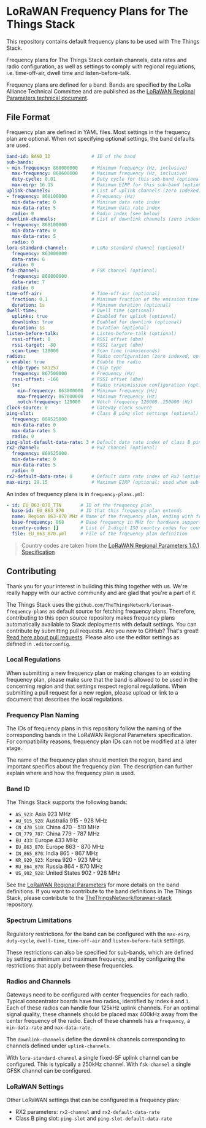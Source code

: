 # LoRaWAN Frequency Plans for The Things Stack

This repository contains default frequency plans to be used with The Things Stack.

Frequency plans for The Things Stack contain channels, data rates and radio configuration, as well as settings to comply with regional regulations, i.e. time-off-air, dwell time and listen-before-talk.

Frequency plans are defined for a band. Bands are specified by the LoRa Alliance Technical Committee and are published as the [LoRaWAN Regional Parameters technical document](https://lora-alliance.org/resource-hub).

## File Format

Frequency plan are defined in YAML files. Most settings in the frequency plan are optional. When not specifying optional settings, the band defaults are used.

```yml
band-id: BAND_ID               # ID of the band
sub-bands:
- min-frequency: 868000000     # Minimum frequency (Hz, inclusive)
  max-frequency: 868600000     # Maximum frequency (Hz, inclusive)
  duty-cycle: 0.01             # Duty cycle for this sub-band (optional; default: 1)
  max-eirp: 16.15              # Maximum EIRP for this sub-band (optional; takes precedence over frequency plan's max-eirp)
uplink-channels:               # List of uplink channels (zero indexed)
- frequency: 868100000         # Frequency (Hz)
  min-data-rate: 0             # Mininum data rate index
  max-data-rate: 5             # Maximum data rate index
  radio: 0                     # Radio index (see below)
downlink-channels:             # List of downlink channels (zero indexed)
- frequency: 868100000
  min-data-rate: 0
  max-data-rate: 5
  radio: 0
lora-standard-channel:         # LoRa standard channel (optional)
  frequency: 863000000
  data-rate: 6
  radio: 0
fsk-channel:                   # FSK channel (optional)
  frequency: 868800000
  data-rate: 7
  radio: 0
time-off-air:                  # Time-off-air (optional)
  fraction: 0.1                # Minimum fraction of the emission time (optional)
  duration: 1s                 # Minimum duration (optional)
dwell-time:                    # Dwell time (optional)
  uplinks: true                # Enabled for uplink (optional)
  downlinks: true              # Enabled for downlink (optional)
  duration: 1s                 # Duration (optional)
listen-before-talk:            # Listen-before-talk (optional)
  rssi-offset: 0               # RSSI offset (dbm)
  rssi-target: -80             # RSSI target (dbm)
  scan-time: 128000            # Scan time (nanoseconds)
radios:                        # Radio configuration (zero indexed, optional)
- enable: true                 # Enable the radio
  chip-type: SX1257            # Chip type
  frequency: 867500000         # Frequency (Hz)
  rssi-offset: -166            # RSSI offset (dbm)
  tx:                          # Radio transmission configuration (optional)
    min-frequency: 863000000   # Minimum frequency (Hz)
    max-frequency: 867000000   # Maximum frequency (Hz)
    notch-frequency: 129000    # Notch frequency 126000..250000 (Hz)
clock-source: 0                # Gateway clock source
ping-slot:                     # Class B ping slot settings (optional)
  frequency: 869525000
  min-data-rate: 0
  max-data-rate: 5
  radio: 0
ping-slot-default-data-rate: 3 # Default data rate index of class B ping slot (optional)
rx2-channel:                   # Rx2 channel (optional)
  frequency: 869525000
  min-data-rate: 0
  max-data-rate: 5
  radio: 0
rx2-default-data-rate: 0       # Default data rate index of Rx2 (optional)
max-eirp: 29.15                # Maximum EIRP (optional; used when sub-bands do not have max-eirp, takes precedence over band's default)
```

An index of frequency plans is in `frequency-plans.yml`:

```yml
- id: EU_863_870_TTN       # ID of the frequency plan
  base-id: EU_863_870      # ID that this frequency plan extends
  name: Region 863-870 MHz # Name of the frequency plan, ending with frequency ranges
  base-frequency: 868      # Base frequency in MHz for hardware support (433, 470, 868 or 915)
  country-codes: []        # List of 2-digit ISO country codes for countries where this plan can be used
  file: EU_863_870.yml     # File of the frqeuency plan definition
```

> Country codes are taken from the [LoRaWAN Regional Parameters 1.0.1 Specification](https://lora-alliance.org/sites/default/files/2020-06/rp_2-1.0.1.pdf)

## Contributing

Thank you for your interest in building this thing together with us. We're really happy with our active community and are glad that you're a part of it.

The Things Stack uses the `github.com/TheThingsNetwork/lorawan-frequency-plans` as default source for fetching frequency plans. Therefore, contributing to this open source repository makes frequency plans automatically available to Stack deployments with default settings. You can contribute by submitting pull requests. Are you new to GitHub? That's great! [Read here about pull requests](https://help.github.com/articles/about-pull-requests/). Please also use the editor settings as defined in `.editorconfig`.

### Local Regulations

When submitting a new frequency plan or making changes to an existing frequency plan, please make sure that the band is allowed to be used in the concerning region and that settings respect regional regulations. When submitting a pull request for a new region, please upload or link to a document that describes the local regulations.

### Frequency Plan Naming

The IDs of frequency plans in this repository follow the naming of the corresponding bands in the LoRaWAN Regional Parameters specification. For compatibility reasons, frequency plan IDs can not be modified at a later stage.

The name of the frequency plan should mention the region, band and important specifics about the frequency plan. The description can further explain where and how the frequency plan is used.

### Band ID

The Things Stack supports the following bands:

- `AS_923`: Asia 923 MHz
- `AU_915_928`: Australia 915 - 928 MHz
- `CN_470_510`: China 470 - 510 MHz
- `CN_779_787`: China 779 - 787 MHz
- `EU_433`: Europe 433 MHz
- `EU_863_870`: Europe 863 - 870 MHz
- `IN_865_870`: India 865 - 867 MHz
- `KR_920_923`: Korea 920 - 923 MHz
- `RU_864_870`: Russia 864 - 870 MHz
- `US_902_928`: United States 902 - 928 MHz

See the [LoRaWAN Regional Parameters](https://lora-alliance.org/resource-hub) for more details on the band definitions. If you want to contribute to the band definitions in The Things Stack, please contribute to the [TheThingsNetwork/lorawan-stack](https://github.com/TheThingsNetwork/lorawan-stack) repository.

### Spectrum Limitations

Regulatory restrictions for the band can be configured with the `max-eirp`, `duty-cycle`, `dwell-time`, `time-off-air` and `listen-before-talk` settings.

These restrictions can also be specified for sub-bands, which are defined by setting a minimum and maximum frequency, and by configuring the restrictions that apply between these frequencies.

### Radios and Channels

Gateways need to be configured with center frequencies for each radio. Typical concentrator boards have two radios, identified by index `0` and `1`. Each of these radios can handle four 125kHz uplink channels. For an optimal signal quality, these channels should be placed max 400kHz away from the center frequency of the radio. Each of these channels has a `frequency`, a `min-data-rate` and `max-data-rate`.

The `downlink-channels` define the downlink channels corresponding to channels defined under `uplink-channels`.

With `lora-standard-channel` a single fixed-SF uplink channel can be configured. This is typically a 250kHz channel. With `fsk-channel` a single GFSK channel can be configured.

### LoRaWAN Settings

Other LoRaWAN settings that can be configured in a frequency plan:

- RX2 parameters: `rx2-channel` and `rx2-default-data-rate`
- Class B ping slot: `ping-slot` and `ping-slot-default-data-rate`
